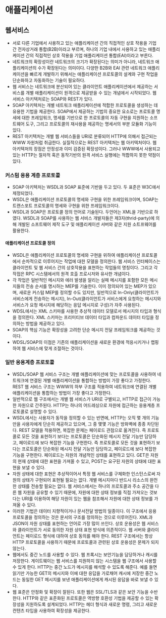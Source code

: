 # 애플리케이션

## 웹서비스
- 서로 다른 기업에서 사용하고 있는 애플리케이션 간의 직접적인 상호 작용을 기업 간 전자상거래 통합(B2B)이라고 부르며, 하나의 기업 내에서 사용하고 있는 애플리케이션 간의 직접적인 상호 작용을 기업 애플리케이션 통합(EAI)이라고 부른다.
- 네트워크의 확장성이란 네트워크의 크기가 확장된다는 의미가 아니라, 네트워크 애플리케이션의 수가 확장된다는 의미이다. 다양한 B2B와 EAI 관련 네트워크 애플리케이션을 빠르게 개발하기 위해서는 애플리케이션 프로토콜의 설계와 구현 작업을 단순화하고 자동화하는 기술이 필요하다.
- 웹 서비스는 네트워크에 분산되어 있는 클라이언트 애플리케이션에서 제공하는 서비스를 개별 애플리케이션이 원격으로 제공받을 수 있는 개념에서 시작되었다. 웹 서비스 아키텍처로는 SOAP와 REST가 있다.
- SOAP 아키텍처는 개별 네트워크 애플리케이션에 적합한 프로토콜을 생성하는 데 유용한 기법을 제공한다. SOAP에서 제공하는 기법의 중요한 요소로는 프로토콜 명세에 대한 프레임워크, 명세를 기반으로 한 프로토콜의 자동 구현을 지원하는 소프트웨어 도구, 그리고 프로토콜의 재사용을 제공하는 명세서의 부분 모듈화 기능이 있다.
- REST 아키텍처는 개별 웹 서비스들을 URI로 분류되어 HTTP에 의해서 접근되는 WWW 자원처럼 취급한다. 실질적으로는 REST 아키텍처는 웹 아키텍처이다. 웹 아키텍처의 장점은 안정성과 이미 검증된 확장성이다. 그러나 WWW에서 사용되고 있는 HTTP는 절차적 혹은 동작기반의 원격 서비스 실행에는 적합하지 못한 약점이 있다.

### 커스텀 응용 계층 프로토콜
- SOAP 아키텍처는 WSDL과 SOAP 표준에 기반을 두고 있다. 두 표준은 W3C에서 제정되었다.
- WSDL은 애플리케이션 프로토콜의 명세와 구현을 위한 프레임워크이며, SOAP는 트랜스포트 프로토콜의 명세와 구현을 위한 프레임워크이다.
- WSDL과 SOAP은 프로토콜 정의 언어로 기술된다. 두언어는 XML을 기반으로 하였다. WSDL과 SOAP를 사용하는 웹 서비스 개발자들은 제3자(thrid-party)에 의해 개발된 소프트웨어 제작 도구 및 애플리케이션 서버와 같은 지원 소트프웨어를 활용한다.

#### 애플리케이션 프로토콜 정의
- WSDL은 애플리케이션 프로토콜의 명세와 구현을 위하여 애플리케이션 프로토콜에서 순차적으로 이루어지는 작업에 대한 모델을 정의한다. 웹 서비스 인터페이스는 클라이언트 및 웹 서비스 간의 상호작용을 표현하는 작업들의 명칭이다. 그리고 각 작접은 RPC 시스템에서의 원격 호출 프로시저와 유사한 개념이다.
- 각 작업은 일반적인 메시지와 에러 발생을 알리는 실패 메시지를 포함한 모든 메시지들의 전송 순서를 명시하는 MEP를 기술한다. 이미 정의되어 있는 MEP가 있으며, 새로운 커스텀 MEP를 정의할 수도 있지만, 일반적으로 In-Only(클라이언트가 서비스에게 전송하는 메시지), In-Out(클라이언트가 서비스에게 요청하는 메시지와 서비스가 요청 메시지에 해당하는 응답 메시지로 구성)가 자주 사용된다.
- WDSL에서는 XML 스키마를 사용한 추상적 데이터 모델로서 메시지의 타입과 형식을 정의한다. XML 스키마는 프리미티브 데이터 타입과 컴파운드 데이터 타입을 정의하는 방법을 제공하고 있다.
- SOAP의 핵심 기능은 확장성을 고려한 단순 메시지 전달 프레임워크를 제공하는 것이다.
-  WDSL/SOAP의 이점은 기존의 애플리케이션을 새로운 환경에 적응시키거나 랩핑하여 웹 서비스에 맞게 조절하는 것이다.

### 일반 응용계층 프로토콜
- WSDL/SOAP 웹 서비스 구조는 개별 애플리케이션에 맞는 프로토콜을 사용하여 네트워크에 연결된 개별 애플리케이션을 통합하는 방법이 가장 좋다고 가정한다. REST 웹 서비스 구조는 WWW의 하부 구조를 적용하여 네트워크에 연결된 개별 애플리케이션을 통합하는 방법이 가장 좋다고 가정한다.
- 일반적으로 웹 구조에서는 개별 웹 서비스가 URI로 구별되고, HTTP로 접근이 가능한 자원으로 간주된다. HTTP는 하나의 어드레싱으로 자원에 접근하는 응용계층 프로토콜로 설명할 수 있다.
- WSDL에서는 사용자가 동작을 정의할 수 있는 반면에, HTTP는 오직 몇 개의 기능만을 사용자에게 단순히 제공하고 있으며, 그 중 몇몇 기능은 방화벽에 종종 차단된다. REST 모델을 적용하면, 복잡한 문제는 페이로드 관점으로 옮겨진다. 즉 프로토콜로 모든 것을 표현하기 보다는 프로토콜은 단순화된 메시지 전달 기능만 담당하고, 페이로드에 보다 복잡한 기능을 구현한다. 즉 프로토콜로 모든 것을 표현하기 보다는 프로토콜은 단순화된 메시지 전달 기능만 담당하고, 페이로드에 보다 복잡한 기능을 구현한다. 페이로드는 자원의 개념적인 상태를 표현하고 있다. GET은 자원의 현재 상태에 대한 표현을 가져올 수 있고, POST는 요구된 자원의 상태에 대한 표현을 보낼 수 있다.
- 자원 상태에 대한 표현은 추상적이어서 특정 웹 서비스를 구체화한 인스턴스로써 자원의 상태가 구현되어 표현될 필요는 없다. 개별 메시지마다 반드시 리소스의 완전한 상태를 전송할 필요는 없다. 웹 서비스에서는 하나의 프로토콜과 주소 공간을 다른 웹 자원을 공유할 수 있기 때문에, 자원에 대한 상태 정보를 직접 가져오는 것보다는 URI를 이용하여 해당 자원이 있는 웹을 참조해서 자원에 대한 상태 정보를 가져올 수 있다.
- 이러한 기법은 데이터 지향적이거나 문서전달 방법의 일종이다. 이 구조에서 응용 프로토콜을 정의하는 것은 문서의 구조를 정의하는 것으로 이루어진다. XML과 JSON이 자원 상태를 표현하는 언어로 가장 많이 쓰인다. 상호 운용성은 웹 서비스와 클라이언트가 서로 동의한 자원 상태 표현 방식에 의존적이다. 웹 서버와 클라이언트는 페이로드 형식에 대하여 상호 동의를 해야 한다. REST 구조에서는 항상 HTTP 프로토콜을 사용하기 때문에 프로토콜과 관련된 상호 운용성은 문제가 되지 않는다.
- 웹에서도 중간 노드를 사용할 수 있다. 웹 프록시는 보안기능을 담당하거나 캐시를 저장한다. 게이트웨이는 웹 서비스를 지원하지 않는 시스템을 웹 구조에서 사용할 수 있게 한다. HTTP는 중간 노드가 메시지를 해석할 수 있도록 해준다. 예를 들면 읽기만 가능한 GET의 메시지와 이에 대한 응답을 가로채어 캐시에 저장한 중간 노드는 동일한 GET 메시지를 보낸 애플리케이션에게 캐시된 응답을 바로 보낼 수 있다.
- 웹 표준은 안정화 및 확장이 잘된다. 또한 웹은 SSL/TLS과 같은 보안 기능을 수반한다. HTTP와 같은 표준화된 프로토콜은 역방향 호환성 기법을 제공할 수 있는 확장성을 지원하도록 설계되었다. HTTP는 헤더 형식과 새로운 명령, 그리고 새로운 컨텐츠 타입을 사용하여 확장성을 제공한다.
